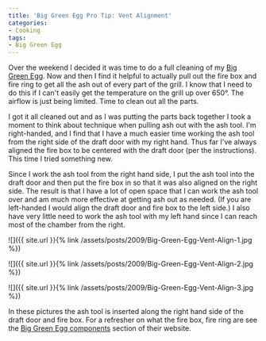 ```yaml
---
title: 'Big Green Egg Pro Tip: Vent Alignment'
categories:
- Cooking
tags:
- Big Green Egg
---
```


Over the weekend I decided it was time to do a full cleaning of my [Big Green Egg](http://www.biggreenegg.com/). Now and then I find it helpful to actually pull out the fire box and fire ring to get all the ash out of every part of the grill. I know that I need to do this if I can't easily get the temperature on the grill up over 650°. The airflow is just being limited. Time to clean out all the parts.

I got it all cleaned out and as I was putting the parts back together I took a moment to think about technique when pulling ash out with the ash tool. I'm right-handed, and I find that I have a much easier time working the ash tool from the right side of the draft door with my right hand. Thus far I've always aligned the fire box to be centered with the draft door (per the instructions). This time I tried something new.

Since I work the ash tool from the right hand side, I put the ash tool into the draft door and then put the fire box in so that it was also aligned on the right side. The result is that I have a lot of open space that I can work the ash tool over and am much more effective at getting ash out as needed. (If you are left-handed I would align the draft door and fire box to the left side.) I also have very little need to work the ash tool with my left hand since I can reach most of the chamber from the right.



  
   ![]({{ site.url }}{% link /assets/posts/2009/Big-Green-Egg-Vent-Align-1.jpg %})
  

  
   ![]({{ site.url }}{% link /assets/posts/2009/Big-Green-Egg-Vent-Align-2.jpg %})
  

  
   ![]({{ site.url }}{% link /assets/posts/2009/Big-Green-Egg-Vent-Align-3.jpg %})
  



In these pictures the ash tool is inserted along the right hand side of the draft door and fire box. For a refresher on what the fire box, fire ring are see the [Big Green Egg components](http://www.biggreenegg.com/components.html) section of their website.
